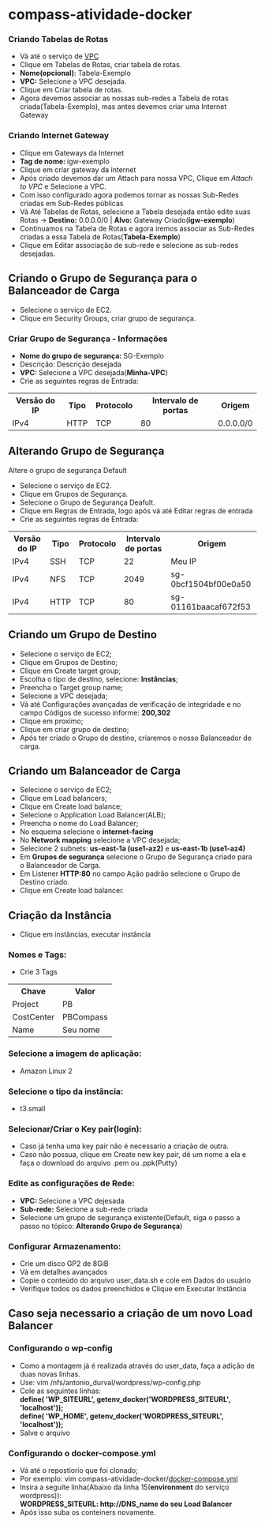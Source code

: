 # compass-atividade-docker

### Criando Tabelas de Rotas
- Vá até o serviço de [VPC](https://console.aws.amazon.com/vpc/)
- Clique em Tabelas de Rotas, criar tabela de rotas.
- <strong>Nome(opcional)</strong>: Tabela-Exemplo
- <strong>VPC:</strong> Selecione a VPC desejada.
- Clique em Criar tabela de rotas.
- Agora devemos associar as nossas sub-redes a Tabela de rotas criada(Tabela-Exemplo), mas antes devemos criar uma Internet Gateway

### Criando Internet Gateway
- Clique em Gateways da Internet
- <strong>Tag de nome: </strong>igw-exemplo
- Clique em criar gateway da internet
- Após criado devemos dar um Attach para nossa VPC, Clique em <i>Attach to VPC</i> e Selecione a VPC.
- Com isso configurado agora podemos tornar as nossas Sub-Redes criadas em Sub-Redes públicas
- Vá Até Tabelas de Rotas, selecione a Tabela desejada então edite suas Rotas -> <strong>Destino:</strong> 0.0.0.0/0 | <strong>Alvo:</strong> Gateway Criado(<strong>igw-exemplo</strong>)
- Continuamos na Tabela de Rotas e agora iremos associar as Sub-Redes criadas a essa Tabela de Rotas(<strong>Tabela-Exemplo</strong>)
- Clique em Editar associação de sub-rede e selecione as sub-redes desejadas.

## Criando o Grupo de Segurança para o Balanceador de Carga
- Selecione o serviço de EC2.
- Clique em Security Groups, criar grupo de segurança.
###  Criar Grupo de Segurança - Informações
- <strong>Nome do grupo de segurança: </strong>SG-Exemplo
- Descrição: Descrição desejada
- <strong>VPC: </strong>Selecione a VPC desejada(<strong>Minha-VPC</strong>)
- Crie as seguintes regras de Entrada:
<table>
    <tr>
      <th>Versão do IP</th>
      <th>Tipo</th>
      <th>Protocolo</th>
      <th>Intervalo de portas</th>
      <th>Origem</th> 
    </tr>
    <tr>
      <td>IPv4</td>
      <td>HTTP</td>
      <td>TCP</td>
      <td>80</td>
      <td>0.0.0.0/0</td>
    </tr>
</table>

## Alterando Grupo de Segurança
Altere o grupo de segurança Default
- Selecione o serviço de EC2.
- Clique em Grupos de Segurança.
- Selecione o Grupo de Segurança Deafult.
- Clique em Regras de Entrada, logo após vá até Editar regras de entrada
- Crie as seguintes regras de Entrada:
<table>
    <tr>
      <th>Versão do IP</th>
      <th>Tipo</th>
      <th>Protocolo</th>
      <th>Intervalo de portas</th>
      <th>Origem</th> 
    </tr>
    <tr>
      <td>IPv4</td>
      <td>SSH</td>
      <td>TCP</td>
      <td>22</td>
      <td>Meu IP</td>
    </tr>
    <tr>
      <td>IPv4</td>
      <td>NFS</td>
      <td>TCP</td>
      <td>2049</td>
      <td>sg-0bcf1504bf00e0a50</td>
    </tr>
    <tr>
      <td>IPv4</td>
      <td>HTTP</td>
      <td>TCP</td>
      <td>80</td>
      <td>sg-01161baacaf672f53</td>
    </tr>
</table>

## Criando um Grupo de Destino
- Selecione o serviço de EC2;
- Clique em Grupos de Destino;
- Clique em Create target group;
- Escolha o tipo de destino, selecione: <strong>Instâncias</strong>;
- Preencha o Target group name;
- Selecione a VPC desejada;
- Vá até Configurações avançadas de verificação de integridade e no campo Códigos de sucesso informe: <strong>200,302</strong>
- Clique em proximo;
- Clique em criar grupo de destino;
- Após ter criado o Grupo de destino, criaremos o nosso Balanceador de carga.

## Criando um Balanceador de Carga
- Selecione o serviço de EC2;
- Clique em Load balancers;
- Clique em Create load balance;
- Selecione o Application Load Balancer(ALB);
- Preencha o nome do Load Balancer;
- No esquema selecione o <strong>internet-facing</strong>
- No <strong>Network mapping</strong> selecione a VPC desejada;
- Selecione 2 subnets: <strong>us-east-1a (use1-az2)</strong> e <strong>us-east-1b (use1-az4)</strong>
- Em <strong>Grupos de segurança</strong> selecione o Grupo de Segurança criado para o Balanceador de Carga.
- Em Listener <strong>HTTP:80</strong> no campo Ação padrão selecione o Grupo de Destino criado.
- Clique em Create load balancer.

## Criação da Instância
- Clique em instâncias, executar instância
### Nomes e Tags:
- Crie 3 Tags
<table>
    <tr>
      <th>Chave</th>
      <th>Valor</th>
    </tr>
    <tr>
      <td>Project</td>
      <td>PB</td>
    </tr>
    <tr>
      <td>CostCenter</td>
      <td>PBCompass</td>
    </tr>
    <tr>
      <td>Name</td>
      <td>Seu nome</td>
    </tr>
</table>

### Selecione a imagem de aplicação:
- Amazon Linux 2
### Selecione o tipo da instância:
- t3.small
### Selecionar/Criar o Key pair(login):
- Caso já tenha uma key pair não é necessario a criação de outra.
- Caso não possua, clique em Create new key pair, dê um nome a ela e faça o download do arquivo .pem ou .ppk(Putty)
### Edite as configurações de Rede:
- <strong>VPC: </strong>Selecione a VPC dejesada
- <strong>Sub-rede:</strong> Selecione a sub-rede criada
- Selecione um grupo de segurança existente(Default, siga o passo a passo no tópico: <strong>Alterando Grupo de Segurança</strong>)
### Configurar Armazenamento:
- Crie um disco GP2 de 8GiB
- Vá em detalhes avançados
- Copie o conteúdo do arquivo user_data.sh e cole em Dados do usuário
- Verifique todos os dados preenchidos e Clique em Executar Instância

## Caso seja necessario a criação de um novo Load Balancer
### Configurando o wp-config
- Como a montagem já é realizada através do user_data, faça a adição de duas novas linhas.
- Use: vim /nfs/antonio_durval/wordpress/wp-config.php
- Cole as seguintes linhas:
  <br><strong>define( 'WP_SITEURL', getenv_docker('WORDPRESS_SITEURL', 'localhost'));</strong><br>
  <strong>define( 'WP_HOME', getenv_docker('WORDPRESS_SITEURL', 'localhost'));</strong><br>
- Salve o arquivo
### Configurando o docker-compose.yml
- Vá até o repostiorio que foi clonado;
- Por exemplo: vim compass-atividade-docker/[docker-compose.yml](https://github.com/antonioDurval/compass-atividade-docker/blob/main/docker-compose.yml)
- Insira a seguite linha(Abaixo da linha 15(<strong>environment</strong> do serviço wordpress)):
  <br><strong>WORDPRESS_SITEURL: http://DNS_name do seu Load Balancer</strong>
- Após isso suba os conteiners novamente.
 
